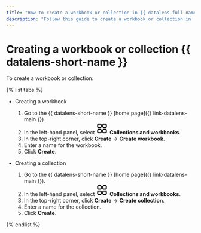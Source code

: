 ```yaml
---
title: "How to create a workbook or collection in {{ datalens-full-name }}"
description: "Follow this guide to create a workbook or collection in {{ datalens-full-name }}."
---
```


# Creating a workbook or collection {{ datalens-short-name }}

To create a workbook or collection:

{% list tabs %}

- Creating a workbook

   1. Go to the {{ datalens-short-name }} [home page]({{ link-datalens-main }}).
   1. In the left-hand panel, select ![collections](../../_assets/console-icons/rectangles-4.svg) **Collections and workbooks**.
   1. In the top-right corner, click **Create** → **Create workbook**.
   1. Enter a name for the workbook.
   1. Click **Create**.

- Creating a collection

   1. Go to the {{ datalens-short-name }} [home page]({{ link-datalens-main }}).
   1. In the left-hand panel, select ![collections](../../_assets/console-icons/rectangles-4.svg) **Collections and workbooks**.
   1. In the top-right corner, click **Create** → **Create collection**.
   1. Enter a name for the collection.
   1. Click **Create**.

{% endlist %}
